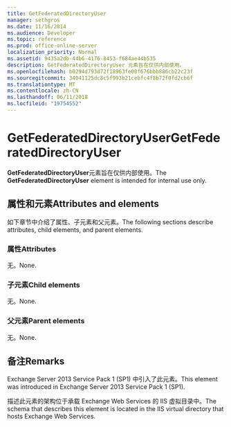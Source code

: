 ```yaml
---
title: GetFederatedDirectoryUser
manager: sethgros
ms.date: 11/16/2014
ms.audience: Developer
ms.topic: reference
ms.prod: office-online-server
localization_priority: Normal
ms.assetid: 9435a2db-44b6-4176-8453-f684ae44b535
description: GetFederatedDirectoryUser 元素旨在仅供内部使用。
ms.openlocfilehash: b0294d793d72f18963fe00f676bbb886cb22c23f
ms.sourcegitcommit: 34041125dc8c5f993b21cebfc4f8b72f0fd2cb6f
ms.translationtype: MT
ms.contentlocale: zh-CN
ms.lasthandoff: 06/11/2018
ms.locfileid: "19754552"
---
```

# <a name="getfederateddirectoryuser"></a><span data-ttu-id="ecc7b-103">GetFederatedDirectoryUser</span><span class="sxs-lookup"><span data-stu-id="ecc7b-103">GetFederatedDirectoryUser</span></span>

<span data-ttu-id="ecc7b-104">**GetFederatedDirectoryUser**元素旨在仅供内部使用。</span><span class="sxs-lookup"><span data-stu-id="ecc7b-104">The **GetFederatedDirectoryUser** element is intended for internal use only.</span></span> 

## <a name="attributes-and-elements"></a><span data-ttu-id="ecc7b-105">属性和元素</span><span class="sxs-lookup"><span data-stu-id="ecc7b-105">Attributes and elements</span></span>

<span data-ttu-id="ecc7b-106">如下章节中介绍了属性、子元素和父元素。</span><span class="sxs-lookup"><span data-stu-id="ecc7b-106">The following sections describe attributes, child elements, and parent elements.</span></span>
  
### <a name="attributes"></a><span data-ttu-id="ecc7b-107">属性</span><span class="sxs-lookup"><span data-stu-id="ecc7b-107">Attributes</span></span>

<span data-ttu-id="ecc7b-108">无。</span><span class="sxs-lookup"><span data-stu-id="ecc7b-108">None.</span></span>
  
### <a name="child-elements"></a><span data-ttu-id="ecc7b-109">子元素</span><span class="sxs-lookup"><span data-stu-id="ecc7b-109">Child elements</span></span>

<span data-ttu-id="ecc7b-110">无。</span><span class="sxs-lookup"><span data-stu-id="ecc7b-110">None.</span></span>
  
### <a name="parent-elements"></a><span data-ttu-id="ecc7b-111">父元素</span><span class="sxs-lookup"><span data-stu-id="ecc7b-111">Parent elements</span></span>

<span data-ttu-id="ecc7b-112">无。</span><span class="sxs-lookup"><span data-stu-id="ecc7b-112">None.</span></span>
  
## <a name="remarks"></a><span data-ttu-id="ecc7b-113">备注</span><span class="sxs-lookup"><span data-stu-id="ecc7b-113">Remarks</span></span>

<span data-ttu-id="ecc7b-114">Exchange Server 2013 Service Pack 1 (SP1) 中引入了此元素。</span><span class="sxs-lookup"><span data-stu-id="ecc7b-114">This element was introduced in Exchange Server 2013 Service Pack 1 (SP1).</span></span>
  
<span data-ttu-id="ecc7b-115">描述此元素的架构位于承载 Exchange Web Services 的 IIS 虚拟目录中。</span><span class="sxs-lookup"><span data-stu-id="ecc7b-115">The schema that describes this element is located in the IIS virtual directory that hosts Exchange Web Services.</span></span>
  

